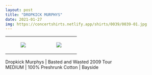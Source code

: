 ```yaml
---
layout: post
title: "DROPKICK MURPHYS"
date: 2021-01-27
img: https://concertshirts.netlify.app/shirts/0039/0039-01.jpg
---
```




<table style="width:100%;"><tr><td style="vertical-align:top;">
      <figure class="tmblr-full" data-orig-height="2048" data-orig-width="1365" data-orig-src="https://concertshirts.netlify.app/shirts/0039/0039-01.jpg"><img src="https://64.media.tumblr.com/346bf9719fb84683a745d8655032baf4/4dd3c2a0fdfa9e75-b6/s540x810/f215bbf3c6b5467ea658e82f6f0db0ceb95bc729.jpg" data-orig-height="2048" data-orig-width="1365" data-orig-src="https://concertshirts.netlify.app/shirts/0039/0039-01.jpg"/></figure></td>
    <td style="vertical-align:top;">
      <figure class="tmblr-full" data-orig-height="2048" data-orig-width="1365" data-orig-src="https://concertshirts.netlify.app/shirts/0039/0039-02.jpg"><img src="https://64.media.tumblr.com/8ed59f0b805641d54f7e9418a6507b76/4dd3c2a0fdfa9e75-e6/s540x810/0eeb078ccf0d82db02f18263935448ec939ad0c4.jpg" data-orig-height="2048" data-orig-width="1365" data-orig-src="https://concertshirts.netlify.app/shirts/0039/0039-02.jpg"/></figure></td>
  </tr></table><p>
  Dropkick Murphys | Basted and Wasted 2009 Tour<br/>MEDIUM | 100% Preshrunk Cotton | Bayside
</p>

